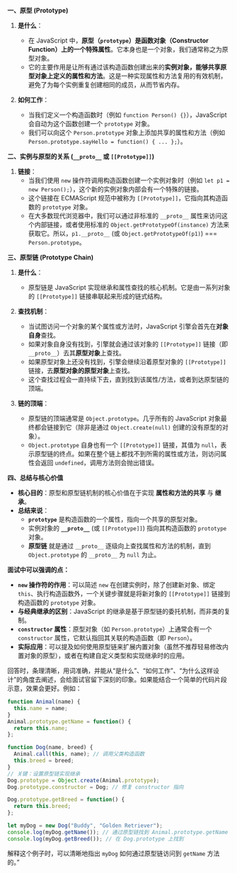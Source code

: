 **一、原型 (Prototype)**

1.  **是什么**：

      * 在 JavaScript 中，**原型（`prototype`）是函数对象（Constructor Function）上的一个特殊属性**。它本身也是一个对象，我们通常称之为原型对象。
      * 它的主要作用是让所有通过该构造函数创建出来的**实例对象，能够共享原型对象上定义的属性和方法**。这是一种实现属性和方法复用的有效机制，避免了为每个实例重复创建相同的成员，从而节省内存。

2.  **如何工作**：

      * 当我们定义一个构造函数时（例如 `function Person() {}`），JavaScript 会自动为这个函数创建一个 `prototype` 对象。
      * 我们可以向这个 `Person.prototype` 对象上添加共享的属性和方法（例如 `Person.prototype.sayHello = function() { ... };`）。

**二、实例与原型的关系 (`__proto__` 或 `[[Prototype]]`)**

1.  **链接**：
      * 当我们使用 `new` 操作符调用构造函数创建一个实例对象时（例如 `let p1 = new Person();`），这个新的实例对象内部会有一个特殊的链接。
      * 这个链接在 ECMAScript 规范中被称为 `[[Prototype]]`，它指向其构造函数的 `prototype` 对象。
      * 在大多数现代浏览器中，我们可以通过非标准的 `__proto__` 属性来访问这个内部链接，或者使用标准的 `Object.getPrototypeOf(instance)` 方法来获取它。所以，`p1.__proto__` (或 `Object.getPrototypeOf(p1)`) === `Person.prototype`。

**三、原型链 (Prototype Chain)**

1.  **是什么**：

      * 原型链是 JavaScript 实现继承和属性查找的核心机制。它是由一系列对象的 `[[Prototype]]` 链接串联起来形成的链式结构。

2.  **查找机制**：

      * 当试图访问一个对象的某个属性或方法时，JavaScript 引擎会首先在**对象自身**查找。
      * 如果对象自身没有找到，引擎就会通过该对象的 `[[Prototype]]` 链接（即 `__proto__`）去其**原型对象**上查找。
      * 如果原型对象上还没有找到，引擎会继续沿着原型对象的 `[[Prototype]]` 链接，去**原型对象的原型对象**上查找。
      * 这个查找过程会一直持续下去，直到找到该属性/方法，或者到达原型链的顶端。

3.  **链的顶端**：

      * 原型链的顶端通常是 `Object.prototype`。几乎所有的 JavaScript 对象最终都会链接到它（除非是通过 `Object.create(null)` 创建的没有原型的对象）。
      * `Object.prototype` 自身也有一个 `[[Prototype]]` 链接，其值为 `null`，表示原型链的终点。如果在整个链上都找不到所需的属性或方法，则访问属性会返回 `undefined`，调用方法则会抛出错误。

**四、总结与核心价值**

  * **核心目的**：原型和原型链机制的核心价值在于实现 **属性和方法的共享** 与 **继承**。
  * **总结来说**：
      * **`prototype`** 是构造函数的一个属性，指向一个共享的原型对象。
      * 实例对象的 **`__proto__`** (或 `[[Prototype]]`) 指向其构造函数的 `prototype` 对象。
      * **原型链** 就是通过 `__proto__` 逐级向上查找属性和方法的机制，直到 `Object.prototype` 的 `__proto__` 为 `null` 为止。

**面试中可以强调的点：**

  * **`new` 操作符的作用**：可以简述 `new` 在创建实例时，除了创建新对象、绑定 `this`、执行构造函数外，一个关键步骤就是将新对象的 `[[Prototype]]` 链接到构造函数的 `prototype` 对象。
  * **与经典继承的区别**：JavaScript 的继承是基于原型链的委托机制，而非类的复制。
  * **`constructor` 属性**：原型对象（如 `Person.prototype`）上通常会有一个 `constructor` 属性，它默认指回其关联的构造函数（即 `Person`）。
  * **实际应用**：可以提及如何使用原型链来扩展内置对象（虽然不推荐轻易修改内置对象的原型），或者在构建自定义类型和实现继承时的应用。

回答时，条理清晰，用词准确，并能从“是什么”、“如何工作”、“为什么这样设计”的角度去阐述，会给面试官留下深刻的印象。如果能结合一个简单的代码片段示意，效果会更好。例如：

```javascript
function Animal(name) {
  this.name = name;
}
Animal.prototype.getName = function() {
  return this.name;
};

function Dog(name, breed) {
  Animal.call(this, name); // 调用父类构造函数
  this.breed = breed;
}
// 关键：设置原型链实现继承
Dog.prototype = Object.create(Animal.prototype);
Dog.prototype.constructor = Dog; // 修复 constructor 指向

Dog.prototype.getBreed = function() {
  return this.breed;
};

let myDog = new Dog("Buddy", "Golden Retriever");
console.log(myDog.getName()); // 通过原型链找到 Animal.prototype.getName
console.log(myDog.getBreed()); // 在 Dog.prototype 上找到
```

解释这个例子时，可以清晰地指出 `myDog` 如何通过原型链访问到 `getName` 方法的。”